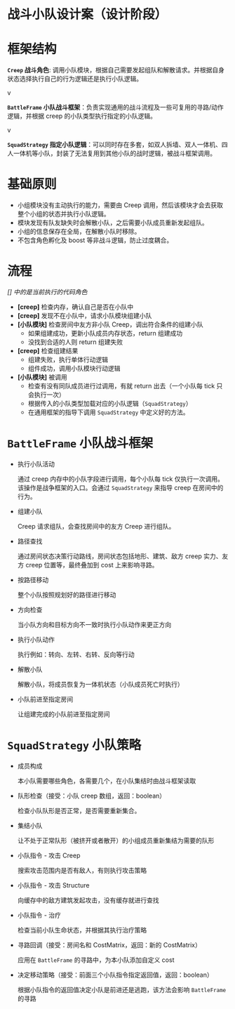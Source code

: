 # 战斗小队设计案（设计阶段）

# 框架结构

**`Creep` 战斗角色**: 调用小队模块，根据自己需要发起组队和解散请求。并根据自身状态选择执行自己的行为逻辑还是执行小队逻辑。

v

**`BattleFrame` 小队战斗框架**：负责实现通用的战斗流程及一些可复用的寻路/动作逻辑，并根据 creep 的小队类型执行指定的小队逻辑。

v

**`SquadStrategy` 指定小队逻辑**：可以同时存在多套，如双人拆墙、双人一体机、四人一体机等小队，封装了无法复用到其他小队的战时逻辑，被战斗框架调用。

# 基础原则

- 小组模块没有主动执行的能力，需要由 Creep 调用，然后该模块才会去获取整个小组的状态并执行小队逻辑。
- 模块发现有队友缺失时会解散小队，之后需要小队成员重新发起组队。
- 小组的信息保存在全局，在解散小队时移除。
- 不包含角色孵化及 boost 等非战斗逻辑，防止过度耦合。

# 流程

*[] 中的是当前执行的代码角色*

- **[creep]** 检查内存，确认自己是否在小队中
- **[creep]** 发现不在小队中，请求小队模块组建小队
- **[小队模块]** 检查房间中友方非小队 Creep，调出符合条件的组建小队
    - 如果组建成功，更新小队成员内存状态，return 组建成功
    - 没找到合适的人则 return 组建失败
- **[creep]** 检查组建结果
    - 组建失败，执行单体行动逻辑
    - 组件成功，调用小队模块行动逻辑
- **[小队模块]** 被调用
    - 检查有没有同队成员进行过调用，有就 return 出去（一个小队每 tick 只会执行一次）
    - 根据传入的小队类型加载对应的小队逻辑（`SquadStrategy`）
    - 在通用框架的指导下调用 `SquadStrategy` 中定义好的方法。

# `BattleFrame` 小队战斗框架

- 执行小队活动

    通过 creep 内存中的小队字段进行调用，每个小队每 tick 仅执行一次调用。该操作是战争框架的入口。会通过 `SquadStrategy` 来指导 creep 在房间中的行为。

- 组建小队

    Creep 请求组队，会查找房间中的友方 Creep 进行组队。

- 路径查找

    通过房间状态决策行动路线，房间状态包括地形、建筑、敌方 creep 实力、友方 creep 位置等，最终叠加到 cost 上来影响寻路。

- 按路径移动

    整个小队按照规划好的路径进行移动

- 方向检查

    当小队方向和目标方向不一致时执行小队动作来更正方向

- 执行小队动作

    执行例如：转向、左转、右转、反向等行动

- 解散小队

    解散小队，将成员恢复为一体机状态（小队成员死亡时执行）

- 小队前进至指定房间

    让组建完成的小队前进至指定房间

# `SquadStrategy` 小队策略

- 成员构成

    本小队需要哪些角色，各需要几个，在小队集结时由战斗框架读取

- 队形检查（接受：小队 creep 数组，返回：boolean）

    检查小队队形是否正常，是否需要重新集合。

- 集结小队

    让不处于正常队形（被挤开或者散开）的小组成员重新集结为需要的队形

- 小队指令 - 攻击 Creep

    搜索攻击范围内是否有敌人，有则执行攻击策略

- 小队指令 - 攻击 Structure

    向缓存中的敌方建筑发起攻击，没有缓存就进行查找

- 小队指令 - 治疗

    检查当前小队生命状态，并根据其执行治疗策略

- 寻路回调（接受：房间名和 CostMatrix，返回：新的 CostMatrix）

    应用在 `BattleFrame` 的寻路中，为本小队添加自定义 cost

- 决定移动策略（接受：前面三个小队指令指定返回值，返回：boolean）

    根据小队指令的返回值决定小队是前进还是逃跑，该方法会影响 `BattleFrame` 的寻路